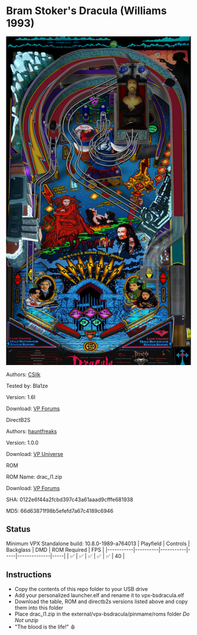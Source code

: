 # Bram Stoker's Dracula (Williams 1993)

![Table Preview](https://github.com/Bla1ze/vpx-images/blob/main/vpx-bsdracula.png)

Authors: [CSilk](https://www.vpforums.org/index.php?showuser=162097)

Tested by: Bla1ze

Version: 1.6I

Download: [VP Forums](https://www.vpforums.org/index.php?app=downloads&showfile=17516)

DirectB2S

Authors: [hauntfreaks](https://vpuniverse.com/profile/5216-hauntfreaks/)

Version: 1.0.0

Download: [VP Universe](https://vpuniverse.com/files/file/12199-bram-stokers-dracula-williams-1993-b2s-with-full-dmd/)

ROM

ROM Name: drac_l1.zip

Download: [VP Forums](https://www.vpforums.org/index.php?app=downloads&showfile=1173)

SHA: 0122e6f44a2fcbd397c43a61aaad9cfffe681938

MD5: 66d63871f98b5efefd7a67c4189c6946

## Status 

Minimum VPX Standalone build: 10.8.0-1989-a764013
| Playfield | Controls | Backglass | DMD | ROM Required | FPS | 
|-----------|----------|-----------|-----|--------------|-----|
| :white_check_mark: | :white_check_mark: | :white_check_mark: | :white_check_mark: | :white_check_mark: | 40 |

## Instructions

- Copy the contents of this repo folder to your USB drive
- Add your personalized launcher.elf and rename it to vpx-bsdracula.elf
- Download the table, ROM and directb2s versions listed above and copy them into this folder
- Place drac_l1.zip in the external/vpx-bsdracula/pinmame/roms folder *Do Not unzip*
- "The blood is the life!" 🩸